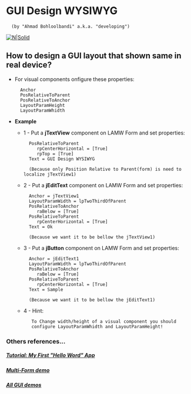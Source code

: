 <!-- markdownlint-disable-next-line -->
# GUI Design WYSIWYG
      (by "Ahmad Bohloolbandi" a.k.a. "developing")

[![N|Solid](https://i.imgur.com/eAIuo9U.png)](https://github.com/jmpessoa/lazandroidmodulewizard)

## How to design a GUI layout that shown same in real device?

- For visual components onfigure these properties: 

	    Anchor 
		PosRelativeToParent 
		PosRelativeToAnchor 
		LayoutParamHeight
		LayoutParamWhidth 
          
- **Example** 

  - 1 -  Put a  **jTextView** component on LAMW Form and set properties:

	      PosRelativeToParent
		     rpCenterHorizontal = [True]
		     rpTop = [True]
		  Text = GUI Design WYSIWYG   
		     
		  (Because only Position Relative to Parent(form) is need to localize jTextView1)

  - 2 - Put a **jEditText** component on LAMW Form and set properties:

	      Anchor = jTextView1
	      LayoutParamWidth = lpTwoThirdOfParent
	      PosRelativeToAnchor
		     raBelow = [True]
	      PosRelativeToParent
		     rpCenterHorizontal = [True]
		  Text = Ok

		  (Because we want it to be bellow the jTextView1)
		     
  - 3 - Put a **jButton** component on LAMW Form and set properties:

	      Anchor = jEditText1
	      LayoutParamWidth = lpTwoThirdOfParent 
	      PosRelativeToAnchor
		     raBelow = [True]
	      PosRelativeToParent
		     rpCenterHorizontal = [True]
		  Text = Sample    

		  (Because we want it to be bellow the jEditText1)

  - 4 - Hint:
 
           To Change width/height of a visual component you should 
           configure LayoutParamWhidth and LayoutParamHeight!

### Others references...
##### [Tutorial: My First "Hello Word" App](https://github.com/jmpessoa/lazandroidmodulewizard/blob/master/docs/AppHelloWorld.md)
##### [Multi-Form demo](https://github.com/jmpessoa/lazandroidmodulewizard/tree/master/demos/GUI/AppTest1)
##### [All GUI demos](https://github.com/jmpessoa/lazandroidmodulewizard/tree/master/demos/GUI)
